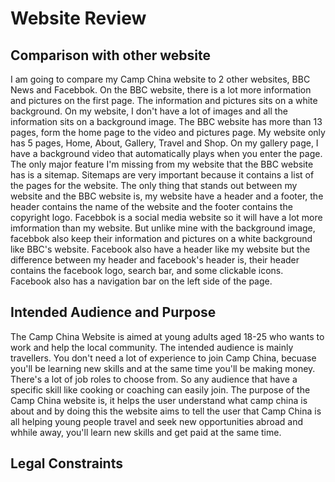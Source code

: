 # Website Review 

## Comparison with other website

I am going to compare my Camp China website to 2 other websites, BBC News and Facebbok. On the BBC website, there is a lot more information and pictures on the first page. The information and pictures sits on a white background. On my website, I don't have a lot of images and all the information sits on a background image. The BBC website has more than 13 pages, form the home page to the video and pictures page. My website only has 5 pages, Home, About, Gallery, Travel and Shop. On my gallery page, I have a background video that automatically plays when you enter the page. The only major feature I'm missing from my website that the BBC website has is a sitemap. Sitemaps are very important because it contains a list of the pages for the website. The only thing that stands out between my website and the BBC website is, my website have a header and a footer, the header contains the name of the website and the footer contains the copyright logo. 
Facebbok is a social media website so it will have a lot more imformation than my website. But unlike mine with the background image, facebbok also keep their information and pictures on a white background like BBC's website. Facebook also have a header like my website but the difference between my header and facebook's header is, their header contains the facebook logo, search bar, and some clickable icons. Facebook also has a navigation bar on the left side of the page. 

## Intended Audience and Purpose 

The Camp China Website is aimed at young adults aged 18-25 who wants to work and help the local community. The intended audience is mainly travellers. You don't need a lot of experience to join Camp China, becuase you'll be learning new skills and at the same time you'll be making money. There's a lot of job roles to choose from. So any audience that have a specific skill like cooking or coaching can easily join. The purpose of the Camp China website is, it helps the user understand what camp china is about and by doing this the website aims to tell the user that Camp China is all helping young people travel and seek new opportunities abroad and whhile away, you'll learn new skills and get paid at the same time. 

## Legal Constraints 
